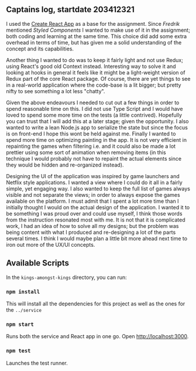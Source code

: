 ## Captains log, startdate 203412321

I used the [Create React App](https://github.com/facebook/create-react-app) as a base for the assignment. Since _Fredrik_ mentioned _Styled Components_ I wanted to make use of it in the assignment; both coding and learning at the same time. This choice did add some extra overhead in terms of time, but has given me a solid understanding of the concept and its capabilities.

Another thing I wanted to do was to keep it fairly light and not use Redux; using React's good old Context instead. Interesting way to solve it and looking at hooks in general it feels like it might be a light-weight version of Redux part of the core React package. Of course, there are yet things to see in a real-world application where the code-base is a lit bigger; but pretty nifty to see something a lot less "chatty".

Given the above endeavours I needed to cut out a few things in order to spend reasonable time on this. I did not use Type Script and I would have loved to spend some more time on the tests (a little contrived). Hopefully you can trust that I will add this at a later stage; given the opportunity. I also wanted to write a lean Node.js app to serialize the state but since the focus is on front-end I hope this wont be held against me. Finally I wanted to spend more time on optimizing painting in the app. It is not very efficient in repainting the games when filtering i.e. and it could also be made a lot prettier using some sort of animation when removing items (in this technique I would probably not have to repaint the actual elements since they would be hidden and re-organized instead).

Designing the UI of the application was inspired by game launchers and Netflix style applications. I wanted a view where I could do it all in a fairly simple, yet engaging way. I also wanted to keep the full list of games always visible and not separate the views; in order to always expose the games available on the platform.
I must admit that I spent a lot more time than I initially thought I would on the actual design of the application. I wanted it to be something I was proud over and could use myself, I think those words from the instruction resonated most with me. It is not that it is complicated work, I had an idea of how to solve all my designs; but the problem was being content with what I produced and re-designing a lot of the parts several times. I think I would maybe plan a little bit more ahead next time to iron out more of the UX/UI concepts.

## Available Scripts

In the `kings-amongst-kings` directory, you can run:

### `npm install`

This will install all the dependencies for this project as well as the ones for the `../service`

### `npm start`

Runs both the service and React app in one go. Open [http://localhost:3000](http://localhost:3000).

### `npm test`

Launches the test runner.
